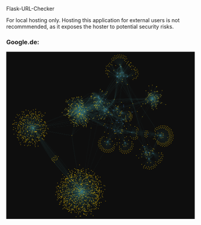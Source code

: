 Flask-URL-Checker

For local hosting only. Hosting this application for external users is not recommmended, as it exposes the hoster to potential security risks.

### Google.de:
![google.de](./google.png)